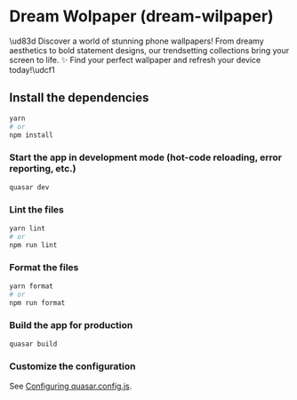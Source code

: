 # Dream Wolpaper (dream-wilpaper)

\ud83d Discover a world of stunning phone wallpapers! From dreamy aesthetics to bold statement designs, our trendsetting collections bring your screen to life. ✨ Find your perfect wallpaper and refresh your device today!\udcf1

## Install the dependencies
```bash
yarn
# or
npm install
```

### Start the app in development mode (hot-code reloading, error reporting, etc.)
```bash
quasar dev
```


### Lint the files
```bash
yarn lint
# or
npm run lint
```


### Format the files
```bash
yarn format
# or
npm run format
```


### Build the app for production
```bash
quasar build
```

### Customize the configuration
See [Configuring quasar.config.js](https://v2.quasar.dev/quasar-cli-vite/quasar-config-js).
